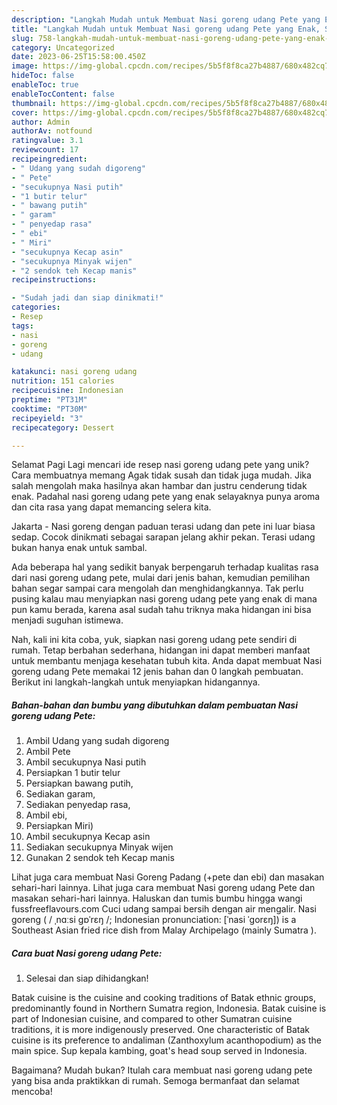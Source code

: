 ```yaml
---
description: "Langkah Mudah untuk Membuat Nasi goreng udang Pete yang Enak, Sempurna"
title: "Langkah Mudah untuk Membuat Nasi goreng udang Pete yang Enak, Sempurna"
slug: 758-langkah-mudah-untuk-membuat-nasi-goreng-udang-pete-yang-enak-sempurna
category: Uncategorized
date: 2023-06-25T15:58:00.450Z
image: https://img-global.cpcdn.com/recipes/5b5f8f8ca27b4887/680x482cq70/nasi-goreng-udang-pete-foto-resep-utama.jpg
hideToc: false
enableToc: true
enableTocContent: false
thumbnail: https://img-global.cpcdn.com/recipes/5b5f8f8ca27b4887/680x482cq70/nasi-goreng-udang-pete-foto-resep-utama.jpg
cover: https://img-global.cpcdn.com/recipes/5b5f8f8ca27b4887/680x482cq70/nasi-goreng-udang-pete-foto-resep-utama.jpg
author: Admin
authorAv: notfound
ratingvalue: 3.1
reviewcount: 17
recipeingredient:
- " Udang yang sudah digoreng"
- " Pete"
- "secukupnya Nasi putih"
- "1 butir telur"
- " bawang putih"
- " garam"
- " penyedap rasa"
- " ebi"
- " Miri"
- "secukupnya Kecap asin"
- "secukupnya Minyak wijen"
- "2 sendok teh Kecap manis"
recipeinstructions:

- "Sudah jadi dan siap dinikmati!"
categories:
- Resep
tags:
- nasi
- goreng
- udang

katakunci: nasi goreng udang 
nutrition: 151 calories
recipecuisine: Indonesian
preptime: "PT31M"
cooktime: "PT30M"
recipeyield: "3"
recipecategory: Dessert

---
```



Selamat Pagi Lagi mencari ide resep nasi goreng udang pete yang unik? Cara membuatnya memang Agak tidak susah dan tidak juga mudah. Jika salah mengolah maka hasilnya akan hambar dan justru cenderung tidak enak. Padahal nasi goreng udang pete yang enak selayaknya punya aroma dan cita rasa yang dapat memancing selera kita.


Jakarta - Nasi goreng dengan paduan terasi udang dan pete ini luar biasa sedap. Cocok dinikmati sebagai sarapan jelang akhir pekan. Terasi udang bukan hanya enak untuk sambal.

Ada beberapa hal yang sedikit banyak berpengaruh terhadap kualitas rasa dari nasi goreng udang pete, mulai dari jenis bahan, kemudian pemilihan bahan segar sampai cara mengolah dan menghidangkannya. Tak perlu pusing kalau mau menyiapkan nasi goreng udang pete yang enak di mana pun kamu berada, karena asal sudah tahu triknya maka hidangan ini bisa menjadi suguhan istimewa.


Nah, kali ini kita coba, yuk, siapkan nasi goreng udang pete sendiri di rumah. Tetap berbahan sederhana, hidangan ini dapat memberi manfaat untuk membantu menjaga kesehatan tubuh kita. Anda dapat membuat Nasi goreng udang Pete memakai 12 jenis bahan dan 0 langkah pembuatan. Berikut ini langkah-langkah untuk menyiapkan hidangannya.

<!--inarticleads1-->

##### Bahan-bahan dan bumbu yang dibutuhkan dalam pembuatan Nasi goreng udang Pete:

1. Ambil  Udang yang sudah digoreng
1. Ambil  Pete
1. Ambil secukupnya Nasi putih
1. Persiapkan 1 butir telur
1. Persiapkan  bawang putih,
1. Sediakan  garam,
1. Sediakan  penyedap rasa,
1. Ambil  ebi,
1. Persiapkan  Miri)
1. Ambil secukupnya Kecap asin
1. Sediakan secukupnya Minyak wijen
1. Gunakan 2 sendok teh Kecap manis


Lihat juga cara membuat Nasi Goreng Padang (+pete dan ebi) dan masakan sehari-hari lainnya. Lihat juga cara membuat Nasi goreng udang Pete dan masakan sehari-hari lainnya. Haluskan dan tumis bumbu hingga wangi fussfreeflavours.com Cuci udang sampai bersih dengan air mengalir. Nasi goreng ( / ˌnɑːsi ɡɒˈrɛŋ /; Indonesian pronunciation: [ˈnasi ˈɡorɛŋ]) is a Southeast Asian fried rice dish from Malay Archipelago (mainly Sumatra ). 

<!--inarticleads2-->

##### Cara buat Nasi goreng udang Pete:


1. Selesai dan siap dihidangkan!

Batak cuisine is the cuisine and cooking traditions of Batak ethnic groups, predominantly found in Northern Sumatra region, Indonesia. Batak cuisine is part of Indonesian cuisine, and compared to other Sumatran cuisine traditions, it is more indigenously preserved. One characteristic of Batak cuisine is its preference to andaliman (Zanthoxylum acanthopodium) as the main spice. Sup kepala kambing, goat&#39;s head soup served in Indonesia. 

Bagaimana? Mudah bukan? Itulah cara membuat nasi goreng udang pete yang bisa anda praktikkan di rumah. Semoga bermanfaat dan selamat mencoba!
